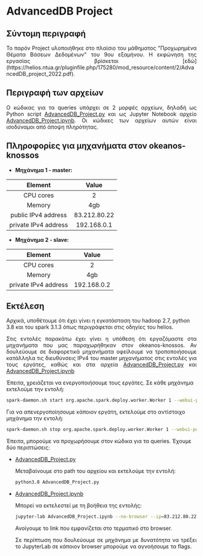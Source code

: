 # AdvancedDB Project
## Σύντομη περιγραφή
<p align="justify">Το παρόν Project υλοποιήθηκε στο πλαίσιο του μάθηματος "Προχωρημένα Θέματα Βάσεων Δεδομένων" του 9ου εξαμήνου. Η εκφώνηση της εργασίας βρίσκεται [εδώ](https://helios.ntua.gr/pluginfile.php/175280/mod_resource/content/2/AdvancedDB_project_2022.pdf).</p>

## Περιγραφή των αρχείων
<p align="justify">Ο κώδικας για τα queries υπάρχει σε 2 μορφές αρχείων, δηλαδή ως Python script <a href=https://github.com/alexandrosst/AdvancedDB_Project/blob/main/AdvancedDB_Project.py>AdvancedDB_Project.py</a> και ως Jupyter Notebook αρχείο <a href=https://github.com/alexandrosst/AdvancedDB_Project/blob/main/AdvancedDB_Project.ipynb>AdvancedDB_Project.ipynb</a>. Οι κώδικες των αρχείων αυτών είναι ισοδύναμοι από άποψη πληρότητας.<p>

## Πληροφορίες για μηχανήματα στον okeanos-knossos
- **Μηχάνημα 1 - master:**

|        Element       |     Value    |
|:--------------------:|:------------:|
|       CPU cores      |       2      |
|        Memory        |      4gb     |
|  public IPv4 address | 83.212.80.22 |
| private IPv4 address |  192.168.0.1 |

- **Μηχάνημα 2 - slave:**

|        Element       |     Value    |
|:--------------------:|:------------:|
|       CPU cores      |       2      |
|        Memory        |      4gb     |
| private IPv4 address |  192.168.0.2 |

## Εκτέλεση
Αρχικά, υποθέτουμε ότι έχει γίνει η εγκατάσταση του hadoop 2.7, python 3.8 και του spark 3.1.3 όπως περιγράφεται στις οδηγίες του helios.

<p align="justify">Στις εντολές παρακάτω έχει γίνει η υπόθεση ότι εργαζόμαστε στα μηχανήματα που μας παραχωρήθηκαν στον okeanos-knossos. Αν δουλεύουμε σε διαφορετικά μηχανήματα οφείλουμε να τροποποιήσουμε κατάλληλα τις διευθύνσεις IPv4 του master μηχανήματος στις εντολές για τους εργάτες, καθώς και στα αρχεία <a href=https://github.com/alexandrosst/AdvancedDB_Project/blob/main/AdvancedDB_Project.py>AdvancedDB_Project.py</a> και <a href=https://github.com/alexandrosst/AdvancedDB_Project/blob/main/AdvancedDB_Project.ipynb>AdvancedDB_Project.ipynb</a></p>

Έπειτα, χρειάζεται να ενεργοποιήσουμε τους εργάτες. Σε κάθε μηχάνημα εκτελούμε την εντολή:
```bash
spark-daemon.sh start org.apache.spark.deploy.worker.Worker 1 --webui-port 8080 --port 65509 --cores 2 --memory 4g spark://192.168.0.1:7077
```
Για να απενεργοποίησουμε κάποιον εργάτη, εκτελούμε στο αντίστοιχο μηχάνημα την εντολή:
```bash
spark-daemon.sh stop org.apache.spark.deploy.worker.Worker 1 --webui-port 8080 --port 65509 --cores 2 --memory 4g spark://192.168.0.1:7077
```

Έπειτα, μπορούμε να προχωρήσουμε στον κώδικα για τα queries. Έχουμε δύο περιπτώσεις:
- [AdvancedDB_Project.py](https://github.com/alexandrosst/AdvancedDB_Project/blob/main/AdvancedDB_Project.py)

    Μεταβαίνουμε στο path του αρχείου και εκτελούμε την εντολή:
    ```bash
    python3.8 AdvancedDB_Project.py
    ```
- [AdvancedDB_Project.ipynb](https://github.com/alexandrosst/AdvancedDB_Project/blob/main/AdvancedDB_Project.ipynb)

    Μπορεί να εκτελεστεί με τη βοήθεια της εντολής:
    ```bash
    jupyter-lab AdvancedDB_Project.ipynb --no-browser --ip=83.212.80.22
    ```
    Ανοίγουμε το link που εμφανίζεται στο τερματικό στο browser.

    <p align="justify">Σε περίπτωση που δουλεύουμε σε μηχάνημα με δυνατότητα να τρέξει το JupyterLab σε κάποιον browser μπορούμε να αγνοήσουμε τα flags.</p>